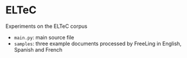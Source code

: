 # ELTeC

Experiments on the ELTeC corpus

* `main.py`: main source file
* `samples`: three example documents processed by FreeLing in English, Spanish and French

